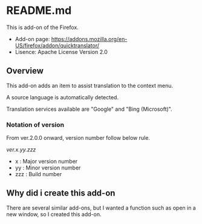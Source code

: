 # README.md
This is add-on of the Firefox.<br>
* Add-on page: https://addons.mozilla.org/en-US/firefox/addon/quicktranslator/
* Lisence:     Apache License Version 2.0

## Overview
This add-on adds an item to assist translation to the context menu.

A source language is automatically detected.

Translation services available are "Google" and "Bing (Microsoft)".

### Notation of version
From ver.2.0.0 onward, version number follow below rule.

*ver.x.yy.zzz*
* x   : Major version number
* yy  : Minor version number
* zzz : Build number

## Why did i create this add-on
There are several similar add-ons, but I wanted a function such as open in a new window, so I created this add-on.
